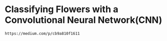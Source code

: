 # Classifying Flowers with a Convolutional Neural Network(CNN)

    https://medium.com/p/cb9a810f1611
